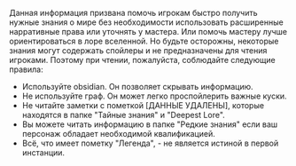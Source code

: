 Данная информация призвана помочь игрокам быстро получить нужные знания о мире без необходимости использовать расширенные нарративные права или уточнять у мастера. Или помочь мастеру лучше ориентироваться в лоре вселенной. Но будьте осторожны, некоторые знания могут содержать спойлеры и не предназначены для чтения игроками. Поэтому при чтении, пожалуйста, соблюдайте следующие правила:
- Используйте obsidian. Он позволяет скрывать информацию.
- Не используйте граф. Он может легко проспойлерить важные куски.
- Не читайте заметки с пометкой [ДАННЫЕ УДАЛЕНЫ], которые находятся в папке "Тайные знания" и "Deepest Lore".
- Вы можете читать информацию в папке "Редкие знания" если ваш персонаж обладает необходимой квалификацией.
- Всё, что имеет пометку "Легенда", - не является истиной в первой инстанции.